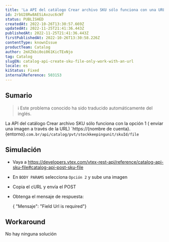 ```yaml
---
title: 'La API del catálogo Crear archivo SKU sólo funciona con una URL'
id: 2rbU28Rw8AESiAvzuc6cWf
status: PUBLISHED
createdAt: 2022-10-26T13:30:57.669Z
updatedAt: 2022-11-25T21:41:36.443Z
publishedAt: 2022-11-25T21:41:36.443Z
firstPublishedAt: 2022-10-26T13:30:58.226Z
contentType: knownIssue
productTeam: Catalog
author: 2mXZkbi0oi061KicTExNjo
tag: Catalog
slugEN: catalog-api-create-sku-file-only-work-with-an-url
locale: es
kiStatus: Fixed
internalReference: 503153
---
```


## Sumario

>ℹ️ Este problema conocido ha sido traducido automáticamente del inglés.


La API del catálogo Crear archivo SKU sólo funciona con la opción 1 ( enviar una imagen a través de la URL)
`https://{nombre de cuenta}.{entorno}.``com.br/api/catalog/pvt/stockkeepingunit/skuId/file``



## Simulación



- Vaya a https://developers.vtex.com/vtex-rest-api/reference/catalog-api-sku-file#catalog-api-post-sku-file
- En `BODY PARAMS` selecciona `Opción 2` y sube una imagen
- Copia el cURL y envía el POST
- Obtenga el mensaje de respuesta:

    { "Mensaje": "Field Url is required"}


## Workaround


No hay ninguna solución

